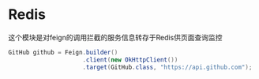 Redis
===================

这个模块是对feign的调用拦截的服务信息转存于Redis供页面查询监控

```java
GitHub github = Feign.builder()
                     .client(new OkHttpClient())
                     .target(GitHub.class, "https://api.github.com");
```
